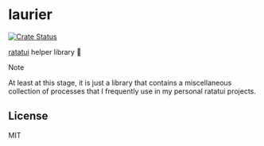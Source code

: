 # laurier

[![Crate Status](https://img.shields.io/crates/v/laurier.svg)](https://crates.io/crates/laurier)

[ratatui](https://github.com/ratatui/ratatui) helper library 🌿

> [!NOTE]
> At least at this stage, it is just a library that contains a miscellaneous collection of processes that I frequently use in my personal ratatui projects.

## License

MIT
